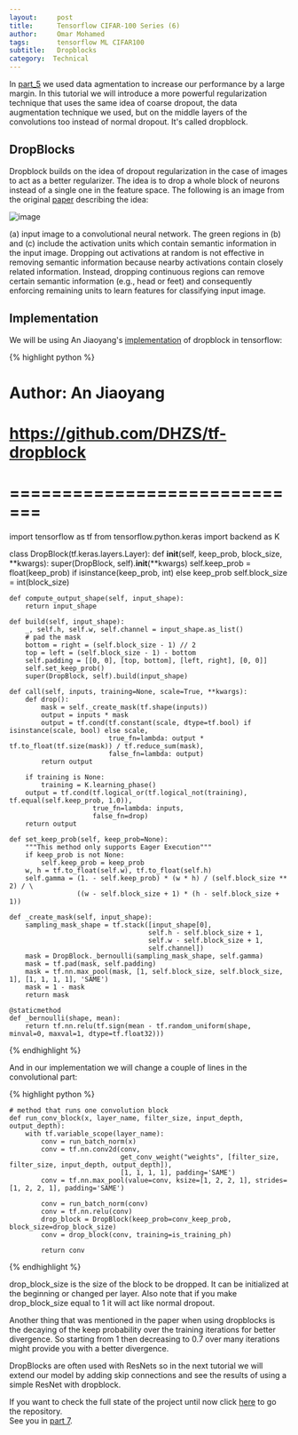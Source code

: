 ```yaml
---
layout:     post
title:      Tensorflow CIFAR-100 Series (6)
author:     Omar Mohamed
tags: 		tensorflow ML CIFAR100
subtitle:  	Dropblocks
category:  Technical
---
```


In [part_5](https://omar-mohamed.github.io/technical/2019/04/19/Tensorflow-CIFAR-100-Series-5(Data-augmentation)/) we used data agmentation to
increase our performance by a large margin. In this tutorial we will introduce a more powerful regularization technique that uses the same idea
of coarse dropout, the data augmentation technique we used, but on the middle layers of the convolutions too instead of normal dropout. 
It's called dropblock.

## DropBlocks

Dropblock builds on the idea of dropout regularization in the case of images to act as a better regularizer. The idea is to drop a whole block 
of neurons instead of a single one in the feature space. The following is an image from the original [paper](https://arxiv.org/abs/1810.12890) describing the idea: 

![image](https://user-images.githubusercontent.com/6074821/56461369-08887580-63b2-11e9-8e75-29f2474a25d1.png)

(a) input image to a convolutional neural network. The green regions in (b) and (c) include
the activation units which contain semantic information in the input image. Dropping out activations
at random is not effective in removing semantic information because nearby activations contain
closely related information. Instead, dropping continuous regions can remove certain semantic
information (e.g., head or feet) and consequently enforcing remaining units to learn features for
classifying input image.

## Implementation

We will be using An Jiaoyang's [implementation](https://github.com/DHZS/tf-dropblock) of dropblock in tensorflow:



{% highlight python %}

# Author: An Jiaoyang
# https://github.com/DHZS/tf-dropblock
# =============================
import tensorflow as tf
from tensorflow.python.keras import backend as K


class DropBlock(tf.keras.layers.Layer):
    def __init__(self, keep_prob, block_size, **kwargs):
        super(DropBlock, self).__init__(**kwargs)
        self.keep_prob = float(keep_prob) if isinstance(keep_prob, int) else keep_prob
        self.block_size = int(block_size)

    def compute_output_shape(self, input_shape):
        return input_shape

    def build(self, input_shape):
        _, self.h, self.w, self.channel = input_shape.as_list()
        # pad the mask
        bottom = right = (self.block_size - 1) // 2
        top = left = (self.block_size - 1) - bottom
        self.padding = [[0, 0], [top, bottom], [left, right], [0, 0]]
        self.set_keep_prob()
        super(DropBlock, self).build(input_shape)

    def call(self, inputs, training=None, scale=True, **kwargs):
        def drop():
            mask = self._create_mask(tf.shape(inputs))
            output = inputs * mask
            output = tf.cond(tf.constant(scale, dtype=tf.bool) if isinstance(scale, bool) else scale,
                             true_fn=lambda: output * tf.to_float(tf.size(mask)) / tf.reduce_sum(mask),
                             false_fn=lambda: output)
            return output

        if training is None:
            training = K.learning_phase()
        output = tf.cond(tf.logical_or(tf.logical_not(training), tf.equal(self.keep_prob, 1.0)),
                         true_fn=lambda: inputs,
                         false_fn=drop)
        return output

    def set_keep_prob(self, keep_prob=None):
        """This method only supports Eager Execution"""
        if keep_prob is not None:
            self.keep_prob = keep_prob
        w, h = tf.to_float(self.w), tf.to_float(self.h)
        self.gamma = (1. - self.keep_prob) * (w * h) / (self.block_size ** 2) / \
                     ((w - self.block_size + 1) * (h - self.block_size + 1))

    def _create_mask(self, input_shape):
        sampling_mask_shape = tf.stack([input_shape[0],
                                       self.h - self.block_size + 1,
                                       self.w - self.block_size + 1,
                                       self.channel])
        mask = DropBlock._bernoulli(sampling_mask_shape, self.gamma)
        mask = tf.pad(mask, self.padding)
        mask = tf.nn.max_pool(mask, [1, self.block_size, self.block_size, 1], [1, 1, 1, 1], 'SAME')
        mask = 1 - mask
        return mask

    @staticmethod
    def _bernoulli(shape, mean):
        return tf.nn.relu(tf.sign(mean - tf.random_uniform(shape, minval=0, maxval=1, dtype=tf.float32)))

{% endhighlight %}

And in our implementation we will change a couple of lines in the convolutional part:

{% highlight python %}

    # method that runs one convolution block
    def run_conv_block(x, layer_name, filter_size, input_depth, output_depth):
        with tf.variable_scope(layer_name):
            conv = run_batch_norm(x)
            conv = tf.nn.conv2d(conv,
                                get_conv_weight("weights", [filter_size, filter_size, input_depth, output_depth]),
                                [1, 1, 1, 1], padding='SAME')
            conv = tf.nn.max_pool(value=conv, ksize=[1, 2, 2, 1], strides=[1, 2, 2, 1], padding='SAME')

            conv = run_batch_norm(conv)
            conv = tf.nn.relu(conv)
            drop_block = DropBlock(keep_prob=conv_keep_prob, block_size=drop_block_size)
            conv = drop_block(conv, training=is_training_ph)

            return conv

{% endhighlight %}

drop_block_size is the size of the block to be dropped. It can be initialized at the beginning or changed per layer. Also note that if you
make drop_block_size equal to 1 it will act like normal dropout.

Another thing that was mentioned in the paper when using dropblocks is the decaying of the keep probability over the training iterations for
better divergence. So starting from 1 then decreasing to 0.7 over many iterations might provide you with a better divergence.

DropBlocks are often used with ResNets so in the next tutorial we will extend our model by adding skip connections and see the results of using
a simple ResNet with dropblock.


If you want to check the full state of the project until now click [here](https://github.com/omar-mohamed/Object-Classification-CIFAR-100) to go the repository. <br/>
See you in [part 7](https://omar-mohamed.github.io/technical/2019/04/20/Tensorflow-CIFAR-100-Series-7(ResNet)/).

